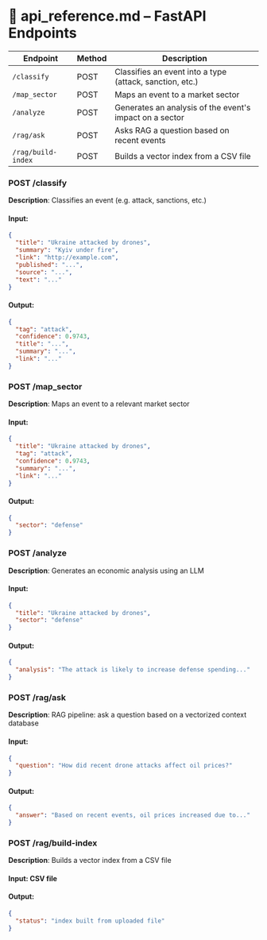 # 📡 api\_reference.md – FastAPI Endpoints

| Endpoint           | Method | Description                                            |
| ------------------ |--------|--------------------------------------------------------|
| `/classify`        | POST   | Classifies an event into a type (attack, sanction, etc.) |
| `/map_sector`      | POST   | Maps an event to a market sector                        |
| `/analyze`         | POST   | Generates an analysis of the event's impact on a sector |
| `/rag/ask`         | POST   | Asks RAG a question based on recent events              |
| `/rag/build-index` | POST   | Builds a vector index from a CSV file                   |


### POST /classify

**Description**: Classifies an event (e.g. attack, sanctions, etc.)

#### Input:

```json
{
  "title": "Ukraine attacked by drones",
  "summary": "Kyiv under fire",
  "link": "http://example.com",
  "published": "...",
  "source": "...",
  "text": "..."
}
```

#### Output:

```json
{
  "tag": "attack",
  "confidence": 0.9743,
  "title": "...",
  "summary": "...",
  "link": "..."
}
```


### POST /map_sector

**Description**: Maps an event to a relevant market sector

#### Input:

```json
{
  "title": "Ukraine attacked by drones",
  "tag": "attack",
  "confidence": 0.9743,
  "summary": "...",
  "link": "..."
}
```

#### Output:

```json
{
  "sector": "defense"
}
```


### POST /analyze

**Description**: Generates an economic analysis using an LLM

#### Input:

```json
{
  "title": "Ukraine attacked by drones",
  "sector": "defense"
}
```

#### Output:

```json
{
  "analysis": "The attack is likely to increase defense spending..."
}
```


### POST /rag/ask

**Description**: RAG pipeline: ask a question based on a vectorized context database

#### Input:

```json
{
  "question": "How did recent drone attacks affect oil prices?"
}
```

#### Output:

```json
{
  "answer": "Based on recent events, oil prices increased due to..."
}
```


### POST /rag/build-index

**Description**: Builds a vector index from a CSV file

#### Input: CSV file

#### Output:

```json
{
  "status": "index built from uploaded file"
}
```



